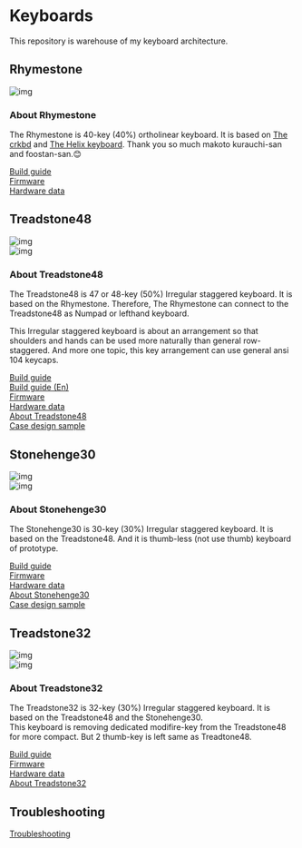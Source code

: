 # Keyboards

This repository is warehouse of my keyboard architecture.  

## Rhymestone

![img](/_image/20181214-PC140125.jpg)  

### About Rhymestone

The Rhymestone is 40-key (40%) ortholinear keyboard. It is based on [The crkbd](https://github.com/foostan/crkbd) and [The Helix keyboard](https://github.com/MakotoKurauchi/helix). Thank you so much makoto kurauchi-san and foostan-san.😊  

[Build guide](./rhymestone/documents/rhymestone_buildguide.md)  
[Firmware](https://github.com/marksard/qmk_firmware/tree/my_customize/keyboards/rhymestone)  
[Hardware data](https://github.com/marksard/Keyboards/tree/master/rhymestone/)  

## Treadstone48

![img](/_image/20181219-PC190003.jpg)  
![img](/_image/20181128-PB280061.jpg)  

### About Treadstone48

The Treadstone48 is 47 or 48-key (50%) Irregular staggered keyboard. It is based on the Rhymestone. Therefore, The Rhymestone can connect to the Treadstone48 as Numpad or lefthand keyboard.  

This Irregular staggered keyboard is about an arrangement so that shoulders and hands can be used more naturally than general row-staggered.
And more one topic, this key arrangement can use general ansi 104 keycaps.

[Build guide](./treadstone48/documents/treadstone48_buildguide.md)  
[Build guide (En)](./treadstone48/documents/treadstone48_buildguide_en.md)  
[Firmware](https://github.com/qmk/qmk_firmware/tree/master/keyboards/treadstone48)  
[Hardware data](https://github.com/marksard/Keyboards/tree/master/treadstone48/)  
[About Treadstone48](https://marksard.github.io/2018/12/17/about-treadstone48/)  
[Case design sample](https://marksard.github.io/2019/04/11/wood-case/)  

## Stonehenge30

![img](/_image/IMG_8444.jpg)  
![img](/_image/IMG_8436.jpg)  

### About Stonehenge30

The Stonehenge30 is 30-key (30%) Irregular staggered keyboard. It is based on the Treadstone48. And it is thumb-less (not use thumb) keyboard of prototype.  

[Build guide](./stonehenge30/documents/stonehenge30_buildguide.md)  
[Firmware](https://github.com/marksard/qmk_firmware/tree/my_customize/keyboards/stonehenge30)  
[Hardware data](https://github.com/marksard/Keyboards/tree/master/stonehenge30/)  
[About Stonehenge30](https://marksard.github.io/2019/02/13/make-stonehenge30/)  
[Case design sample](https://marksard.github.io/2019/04/11/wood-case/)  

## Treadstone32

![img](/_image/20190421-P4210001.jpg)  
![img](/_image/20190421-P4210005.jpg)  

### About Treadstone32

The Treadstone32 is 32-key (30%) Irregular staggered keyboard. It is based on the Treadstone48 and the Stonehenge30.  
This keyboard is removing dedicated modifire-key from the Treadstone48 for more compact. But 2 thumb-key is left same as Treadtone48.  

[Build guide](./treadstone32/documents/treadstone32_buildguide.md)  
[Firmware](https://github.com/qmk/qmk_firmware/tree/master/keyboards/treadstone32)  
[Hardware data](https://github.com/marksard/Keyboards/tree/master/treadstone32/)  
[About Treadstone32](https://marksard.github.io/2019/04/25/about-treadstone32/)  

## Troubleshooting

[Troubleshooting](./troubleshooting.md)  

